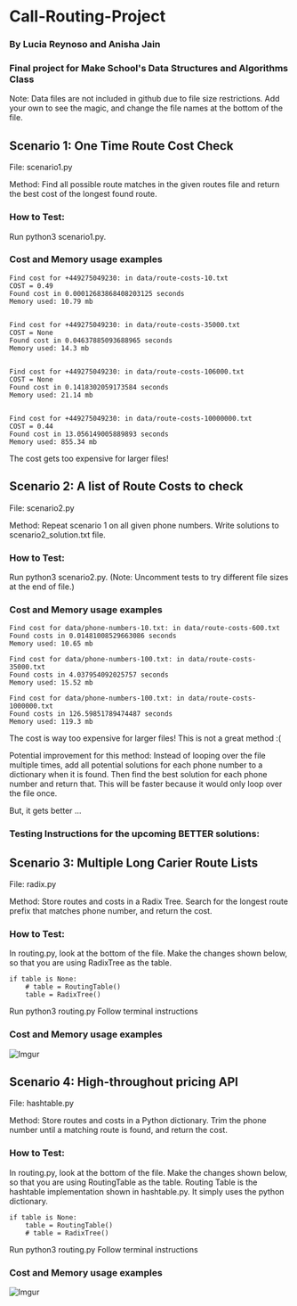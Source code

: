 # Call-Routing-Project
### By Lucia Reynoso and Anisha Jain 

### Final project for Make School's Data Structures and Algorithms Class


Note: Data files are not included in github due to file size restrictions. Add your own to see the magic, and change the file names at the bottom of the file.

## Scenario 1: One Time Route Cost Check
File: scenario1.py

Method: Find all possible route matches in the given routes file and return the best cost of the longest found route.

### How to Test:
Run python3 scenario1.py. 

### Cost and Memory usage examples
```
Find cost for +449275049230: in data/route-costs-10.txt
COST = 0.49
Found cost in 0.00012683868408203125 seconds
Memory used: 10.79 mb


Find cost for +449275049230: in data/route-costs-35000.txt
COST = None
Found cost in 0.04637885093688965 seconds
Memory used: 14.3 mb


Find cost for +449275049230: in data/route-costs-106000.txt
COST = None
Found cost in 0.1418302059173584 seconds
Memory used: 21.14 mb


Find cost for +449275049230: in data/route-costs-10000000.txt
COST = 0.44
Found cost in 13.056149005889893 seconds
Memory used: 855.34 mb
```

The cost gets too expensive for larger files!

## Scenario 2: A list of Route Costs to check
File: scenario2.py

Method: Repeat scenario 1 on all given phone numbers. Write solutions to scenario2_solution.txt file.

### How to Test:
Run python3 scenario2.py. (Note: Uncomment tests to try different file sizes at the end of file.)

### Cost and Memory usage examples
```
Find cost for data/phone-numbers-10.txt: in data/route-costs-600.txt
Found costs in 0.01481008529663086 seconds
Memory used: 10.65 mb

Find cost for data/phone-numbers-100.txt: in data/route-costs-35000.txt
Found costs in 4.037954092025757 seconds
Memory used: 15.52 mb

Find cost for data/phone-numbers-100.txt: in data/route-costs-1000000.txt
Found costs in 126.59851789474487 seconds
Memory used: 119.3 mb

```
The cost is way too expensive for larger files! This is not a great method :(

Potential improvement for this method: Instead of looping over the file multiple times, add all potential solutions for each phone number to a dictionary when it is found. Then find the best solution for each phone number and return that. This will be faster because it would only loop over the file once.

But, it gets better ...

### Testing Instructions for the upcoming BETTER solutions:


## Scenario 3: Multiple Long Carier Route Lists
File: radix.py

Method: Store routes and costs in a Radix Tree. Search for the longest route prefix that matches phone number, and return the cost.

### How to Test:
In routing.py, look at the bottom of the file. Make the changes shown below, so that you are using RadixTree as the table.
```
if table is None:
    # table = RoutingTable()
    table = RadixTree()
```

Run python3 routing.py
Follow terminal instructions

### Cost and Memory usage examples
![Imgur](https://i.imgur.com/FAP4Uu9.png)


## Scenario 4: High-throughout pricing API
File: hashtable.py

Method: Store routes and costs in a Python dictionary. Trim the phone number until a matching route is found, and return the cost.

### How to Test:
In routing.py, look at the bottom of the file. Make the changes shown below, so that you are using RoutingTable as the table. Routing Table is the hashtable implementation shown in hashtable.py. It simply uses the python dictionary.

```
if table is None:
    table = RoutingTable()
    # table = RadixTree()
```

Run python3 routing.py
Follow terminal instructions

### Cost and Memory usage examples
![Imgur](https://i.imgur.com/iPND6fh.png)
